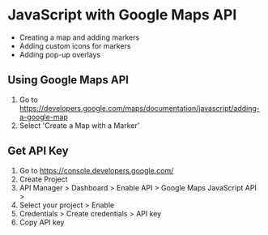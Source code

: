 # JavaScript with Google Maps API

- Creating a map and adding markers
- Adding custom icons for markers
- Adding pop-up overlays

## Using Google Maps API

1. Go to https://developers.google.com/maps/documentation/javascript/adding-a-google-map
2. Select 'Create a Map with a Marker'


## Get API Key
1. Go to https://console.developers.google.com/
2. Create Project
3. API Manager > Dashboard > Enable API > Google Maps JavaScript API > 
4. Select your project > Enable 
5. Credentials > Create credentials > API key 
6. Copy API key